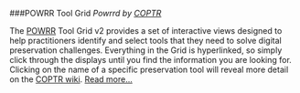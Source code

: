 ###POWRR Tool Grid
*Powrrd by [COPTR](http://coptr.digipres.org/)*

The [POWRR](http://digitalpowrr.niu.edu/) Tool Grid v2 provides a set of interactive views designed to help practitioners identify and select tools that they need to solve digital preservation challenges. Everything in the Grid is hyperlinked, so simply click through the displays until you find the information you are looking for. Clicking on the name of a specific preservation tool will reveal more detail on the [COPTR wiki](http://coptr.digipres.org/). [Read more...](http://www.digipres.org/tools/about/)

